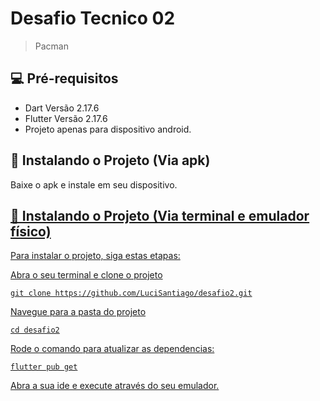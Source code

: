# Desafio Tecnico 02

> Pacman

## 💻 Pré-requisitos

* Dart Versão 2.17.6
* Flutter Versão 2.17.6
* Projeto apenas para dispositivo android.

## 🚀 Instalando o Projeto (Via apk)
Baixe o apk e instale em seu dispositivo.

<a href="https://github.com/LuciSantiago/desafio2/raw/master/apk/app-release.apk" a>

## 🚀 Instalando o Projeto (Via terminal e emulador físico)

Para instalar o projeto, siga estas etapas:

Abra o seu terminal e clone o projeto
```
git clone https://github.com/LuciSantiago/desafio2.git
```
Navegue para a pasta do projeto
```
cd desafio2
```
Rode o comando para atualizar as dependencias:
```
flutter pub get
```
Abra a sua ide e execute através do seu emulador.
